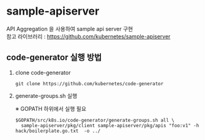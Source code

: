 # sample-apiserver

API Aggregation 을 사용하여 sample api server 구현 <br/>
참고 라이브러리 : https://github.com/kubernetes/sample-apiserver

## code-generator 실행 방법

1. clone code-generator
    ```shell
    git clone https://github.com/kubernetes/code-generator
    ```
2. generate-groups.sh 실행

    ※ GOPATH 하위에서 실행 필요
    ```shell
   $GOPATH/src/k8s.io/code-generator/generate-groups.sh all \ 
      sample-apiserver/pkg/client sample-apiserver/pkg/apis "foo:v1" -h hack/boilerplate.go.txt  -o ../
   ```

